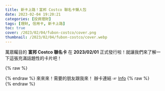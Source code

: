 ```yaml
---
title: 新卡上路！富邦 Costco 聯名卡懶人包
date: 2023-02-04 19:20:21
categories: [投資理財]
tags: [理財, 信用卡, 新卡上路]
toc: true
cover: /2023/02/04/fubon-costco/cover.png
thumbnail: /2023/02/04/fubon-costco/cover.webp
---
```


萬眾矚目的 **富邦 Costco 聯名卡** 在 **2023/02/01** 正式發行啦！就讓我們來了解一下這張充滿話題性的卡片吧！

<!-- more -->

{% raw %}<article class="message is-warning"><div class="message-body">{% endraw %}
來來來！需要的朋友跟我來！
辦卡連結 ☞ <a href="https://ebank.taipeifubon.com.tw/EXT/curl/w7XOZYOd" class="button is-warning is-outlined">Info</a>
{% raw %}</div></article>{% endraw %}


